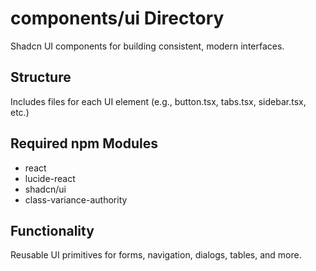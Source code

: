 # components/ui Directory

Shadcn UI components for building consistent, modern interfaces.

## Structure
Includes files for each UI element (e.g., button.tsx, tabs.tsx, sidebar.tsx, etc.)

## Required npm Modules
- react
- lucide-react
- shadcn/ui
- class-variance-authority

## Functionality
Reusable UI primitives for forms, navigation, dialogs, tables, and more.